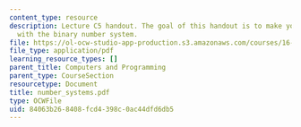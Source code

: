 ```yaml
---
content_type: resource
description: Lecture C5 handout. The goal of this handout is to make you comfortable
  with the binary number system.
file: https://ol-ocw-studio-app-production.s3.amazonaws.com/courses/16-01-unified-engineering-i-ii-iii-iv-fall-2005-spring-2006/84063b268408fcd4398c0ac44dfd6db5_number_systems.pdf
file_type: application/pdf
learning_resource_types: []
parent_title: Computers and Programming
parent_type: CourseSection
resourcetype: Document
title: number_systems.pdf
type: OCWFile
uid: 84063b26-8408-fcd4-398c-0ac44dfd6db5
---
```

